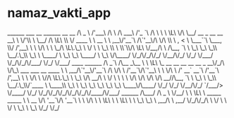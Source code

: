 # namaz_vakti_app

<p>
   ______     ___                         __      ______     __    __                 
/\  _  \  /'___\                       /\ \    /\  ___\  /'_ `\ /\ \                
\ \ \L\ \/\ \__/   __     _ __   __  __\ \ \/'\\ \ \__/ /\ \L\ \\ \/      ____      
 \ \  __ \ \ ,__\/'__`\  /\`'__\/\ \/\ \\ \ , < \ \___``\ \___, \\/      /',__\     
  \ \ \/\ \ \ \_/\ \L\.\_\ \ \/ \ \ \_\ \\ \ \\`\\/\ \L\ \/__,/\ \      /\__, `\    
   \ \_\ \_\ \_\\ \__/.\_\\ \_\  \ \____/ \ \_\ \_\ \____/    \ \_\     \/\____/    
    \/_/\/_/\/_/ \/__/\/_/ \/_/   \/___/   \/_/\/_/\/___/      \/_/      \/___/     
 ____                                        ______                                 
/\  _`\                                     /\__  _\__                              
\ \ \L\ \_ __    __     __  __     __   _ __\/_/\ \/\_\    ___ ___      __    ____  
 \ \ ,__/\`'__\/'__`\  /\ \/\ \  /'__`\/\`'__\ \ \ \/\ \ /' __` __`\  /'__`\ /',__\ 
  \ \ \/\ \ \//\ \L\.\_\ \ \_\ \/\  __/\ \ \/   \ \ \ \ \/\ \/\ \/\ \/\  __//\__, `\
   \ \_\ \ \_\\ \__/.\_\\/`____ \ \____\\ \_\    \ \_\ \_\ \_\ \_\ \_\ \____\/\____/
    \/_/  \/_/ \/__/\/_/ `/___/> \/____/ \/_/     \/_/\/_/\/_/\/_/\/_/\/____/\/___/ 
 ______                     /\___/                                                  
/\  _  \                    \/__/                                                   
\ \ \L\ \  _____   _____                                                            
 \ \  __ \/\ '__`\/\ '__`\                                                          
  \ \ \/\ \ \ \L\ \ \ \L\ \                                                         
   \ \_\ \_\ \ ,__/\ \ ,__/                                                         
    \/_/\/_/\ \ \/  \ \ \/                                                          
             \ \_\   \ \_\                                                          
              \/_/    \/_/                                                          
</p>
